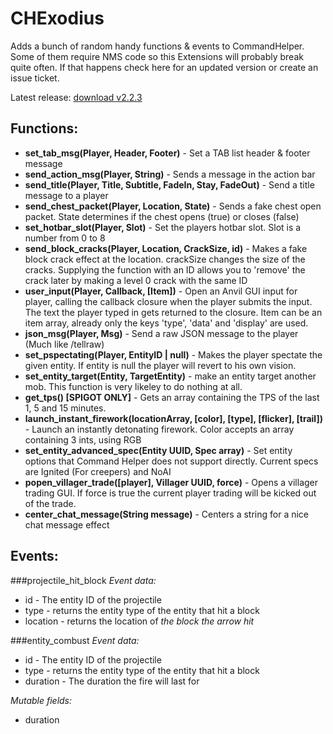 # CHExodius
Adds a bunch of random handy functions & events to CommandHelper. Some of them require NMS code so this Extensions will probably break quite often. If that happens check here for an updated version or create an issue ticket.

Latest release: [download v2.2.3](https://github.com/macjuul/CHExodius/releases/tag/v2.2.3)

## Functions:
+ **set_tab_msg(Player, Header, Footer)** - Set a TAB list header & footer message
+ **send_action_msg(Player, String)** - Sends a message in the action bar
+ **send_title(Player, Title, Subtitle, FadeIn, Stay, FadeOut)** - Send a title message to a player
+ **send_chest_packet(Player, Location, State)** - Sends a fake chest open packet. State determines if the chest opens (true) or closes (false)
+ **set_hotbar_slot(Player, Slot)** - Set the players hotbar slot. Slot is a number from 0 to 8
+ **send_block_cracks(Player, Location, CrackSize, id)** - Makes a fake block crack effect at the location. crackSize changes the size of the cracks. Supplying the function with an ID allows you to 'remove' the crack later by making a level 0 crack with the same ID
+ **user_input(Player, Callback, [Item])** - Open an Anvil GUI input for player, calling the callback closure when the player submits the input. The text the player typed in gets returned to the closure. Item can be an item array, already only the keys 'type', 'data' and 'display' are used.
+ **json_msg(Player, Msg)** - Send a raw JSON message to the player (Much like /tellraw)
+ **set_pspectating(Player, EntityID | null)** - Makes the player spectate the given entity. If entity is null the player will revert to his own vision.
+ **set_entity_target(Entity, TargetEntity)** - make an entity target another mob. This function is very likeley to do nothing at all.
+ **get_tps() [SPIGOT ONLY]** - Gets an array containing the TPS of the last 1, 5 and 15 minutes.
+ **launch_instant_firework(locationArray, [color], [type], [flicker], [trail])** - Launch an instantly detonating firework. Color accepts an array containing 3 ints, using RGB
+  **set_entity_advanced_spec(Entity UUID, Spec array)** - Set entity options that Command Helper does not support directly. Current specs are Ignited (For creepers) and NoAI
+  **popen_villager_trade([player], Villager UUID, force)** - Opens a villager trading GUI. If force is true the current player trading will be kicked out of the trade.
+  **center_chat_message(String message)** - Centers a string for a nice chat message effect

## Events:
###projectile_hit_block
*Event data:*
* id - The entity ID of the projectile
* type - returns the entity type of the entity that hit a block
* location - returns the location of _the block the arrow hit_


###entity_combust
*Event data:*
* id - The entity ID of the projectile
* type - returns the entity type of the entity that hit a block
* duration - The duration the fire will last for

*Mutable fields:*
* duration
